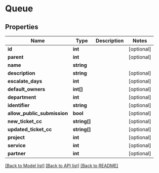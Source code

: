 # Queue

## Properties
Name | Type | Description | Notes
------------ | ------------- | ------------- | -------------
**id** | **int** |  | [optional] 
**parent** | **int** |  | [optional] 
**name** | **string** |  | 
**description** | **string** |  | [optional] 
**escalate_days** | **int** |  | [optional] 
**default_owners** | **int[]** |  | [optional] 
**department** | **int** |  | [optional] 
**identifier** | **string** |  | [optional] 
**allow_public_submission** | **bool** |  | [optional] 
**new_ticket_cc** | **string[]** |  | [optional] 
**updated_ticket_cc** | **string[]** |  | [optional] 
**project** | **int** |  | [optional] 
**service** | **int** |  | [optional] 
**partner** | **int** |  | [optional] 

[[Back to Model list]](../README.md#documentation-for-models) [[Back to API list]](../README.md#documentation-for-api-endpoints) [[Back to README]](../README.md)


